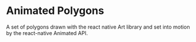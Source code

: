 # Animated Polygons

A set of polygons drawn with the react native Art library and set into motion by the react-native Animated API.


